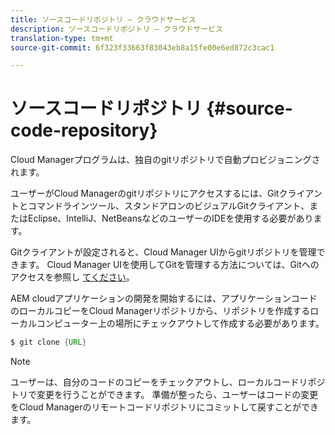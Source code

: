 ```yaml
---
title: ソースコードリポジトリ — クラウドサービス
description: ソースコードリポジトリ — クラウドサービス
translation-type: tm+mt
source-git-commit: 6f323f33663f83043eb8a15fe00e6ed872c3cac1

---
```



# ソースコードリポジトリ {#source-code-repository}

Cloud Managerプログラムは、独自のgitリポジトリで自動プロビジョニングされます。

ユーザーがCloud Managerのgitリポジトリにアクセスするには、Gitクライアントとコマンドラインツール、スタンドアロンのビジュアルGitクライアント、またはEclipse、IntelliJ、NetBeansなどのユーザーのIDEを使用する必要があります。

Gitクライアントが設定されると、Cloud Manager UIからgitリポジトリを管理できます。 Cloud Manager UIを使用してGitを管理する方法については、Gitへのアクセスを参照し [てください](/help/implementing/cloud-manager/accessing-git.md)。

AEM cloudアプリケーションの開発を開始するには、アプリケーションコードのローカルコピーをCloud Managerリポジトリから、リポジトリを作成するローカルコンピューター上の場所にチェックアウトして作成する必要があります。

```java
$ git clone {URL}
```

> [!NOTE]
> ユーザーは、自分のコードのコピーをチェックアウトし、ローカルコードリポジトリで変更を行うことができます。 準備が整ったら、ユーザーはコードの変更をCloud Managerのリモートコードリポジトリにコミットして戻すことができます。
